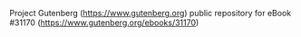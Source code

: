 Project Gutenberg (https://www.gutenberg.org) public repository for eBook #31170 (https://www.gutenberg.org/ebooks/31170)
